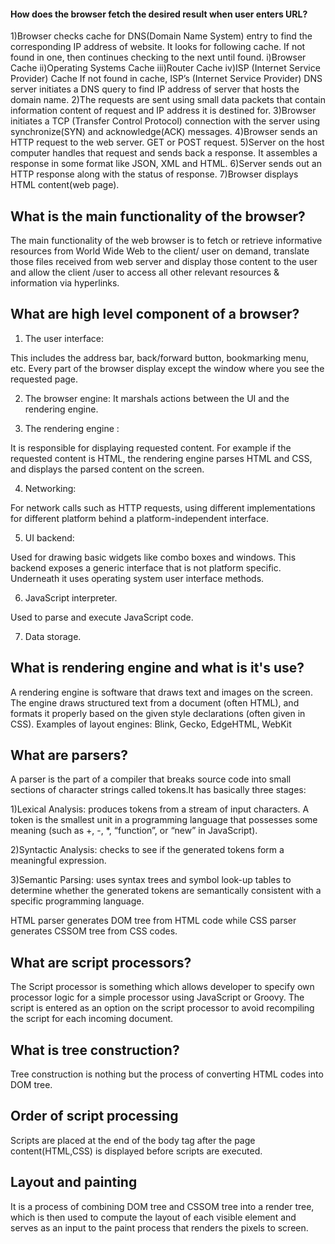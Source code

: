 

#### How does the browser fetch the desired result when user enters URL?

1)Browser checks cache for DNS(Domain Name System) entry to find the corresponding IP address of website.
It looks for following cache. If not found in one, then continues checking to the next until found.
i)Browser Cache
ii)Operating Systems Cache
iii)Router Cache
iv)ISP (Internet Service Provider) Cache
If not found in cache, ISP’s (Internet Service Provider) DNS server initiates a DNS query to find IP address of server that hosts the domain name.
2)The requests are sent using small data packets that contain information content of request and IP address it is destined for.
3)Browser initiates a TCP (Transfer Control Protocol) connection with the server using synchronize(SYN) and acknowledge(ACK) messages.
4)Browser sends an HTTP request to the web server. GET or POST request.
5)Server on the host computer handles that request and sends back a response. It assembles a response in some format like JSON, XML and HTML.
6)Server sends out an HTTP response along with the status of response.
7)Browser displays HTML content(web page).




## What is the main functionality of the browser?

The main functionality of the web browser is to fetch or retrieve informative resources from World Wide Web to the client/ user on demand, translate those files received from web server and display those content to the user and allow the client /user to access all other relevant resources & information via hyperlinks.
## What are high level component of a browser?

1. The user interface:

This includes the address bar, back/forward button, bookmarking menu, etc. Every part of the browser display except the window where you see the requested page.

2. The browser engine: It marshals actions between the UI and the rendering engine.

3. The rendering engine :

It is responsible for displaying requested content. For example if the requested content is HTML, the rendering engine parses HTML and CSS, and displays the parsed content on the screen.

4. Networking:

For network calls such as HTTP requests, using different implementations for different platform behind a platform-independent interface.

5. UI backend:

Used for drawing basic widgets like combo boxes and windows. This backend exposes a generic interface that is not platform specific. Underneath it uses operating system user interface methods.

6. JavaScript interpreter.

Used to parse and execute JavaScript code.

7. Data storage.


## What is rendering engine  and what is it's use?
A rendering engine is software that draws text and images on the screen. The engine draws structured text from a document (often HTML), and formats it properly based on the given style declarations (often given in CSS). Examples of layout engines: Blink, Gecko, EdgeHTML, WebKit
## What are parsers?
A parser is the part of a compiler that breaks source code into small sections of character strings called tokens.It has basically three stages:

1)Lexical Analysis: produces tokens from a stream of input characters. A token is the smallest unit in a programming language that possesses some meaning (such as +, -, *, “function”, or “new” in JavaScript).

2)Syntactic Analysis: checks to see if the generated tokens form a meaningful expression.

3)Semantic Parsing: uses syntax trees and symbol look-up tables to determine whether the generated tokens are semantically consistent with a specific programming language.

HTML parser generates DOM tree from HTML code while CSS parser generates CSSOM tree from CSS codes.

## What are script processors?
The Script processor is something which allows developer to specify own processor logic for a simple processor using JavaScript or Groovy. The script is entered as an option on the script processor to avoid recompiling the script for each incoming document.


## What is tree construction?
 Tree construction is nothing but the process of converting HTML codes into DOM tree.
## Order of script processing
Scripts are placed at the end of the body tag after the page content(HTML,CSS) is displayed before scripts are executed.

## Layout and painting
It is a process of combining DOM tree and CSSOM tree into a render tree, which is then used to compute the layout of each visible element and serves as an input to the paint process that renders the pixels to screen. 